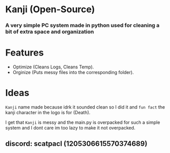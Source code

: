 # Kanji (Open-Source)
### A very simple PC system made in python used for cleaning a bit of extra space and organization

# Features
- Optimize (Cleans Logs, Cleans Temp).
- Orginize (Puts messy files into the corresponding folder).

# Ideas
`Kanji` name made because idrk it sounded clean so I did it and `fun fact` the kanji character in the logo is for (Death).


I get that `Kanji` is messy and the main.py is overpacked for such a simple system and I dont care im too lazy to make it not overpacked.


discord: scatpacl (1205306615570374689)
--
